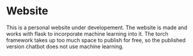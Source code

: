 # Website

This is a personal website under developement. The website is made and works with flask to incorporate machine learning into it.
The torch framework takes up too much space to publish for free, so the published version chatbot does not use machine learning.
